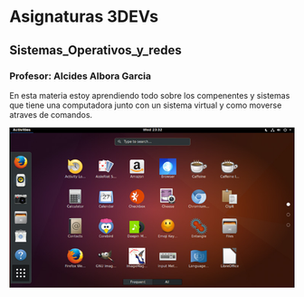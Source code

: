 # Asignaturas 3DEVs

## Sistemas_Operativos_y_redes
### Profesor: Alcides Albora Garcia

En esta materia estoy aprendiendo todo sobre los compenentes y sistemas que tiene una computadora junto con un sistema virtual y como moverse atraves de comandos.

![Sistemas Operativos y Redes](../assets/Sistema.jpg)
